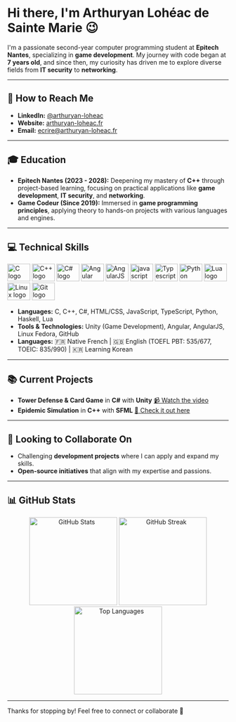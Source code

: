 # Hi there, I'm Arthuryan Lohéac de Sainte Marie 😉

I'm a passionate second-year computer programming student at **Epitech Nantes**, specializing in **game development**. My journey with code began at **7 years old**, and since then, my curiosity has driven me to explore diverse fields from **IT security** to **networking**.

---

## 📩 How to Reach Me
- **LinkedIn:** [@arthuryan-loheac](https://www.linkedin.com/in/arthuryan-loheac/)
- **Website:** [arthuryan-loheac.fr](https://arthuryan-loheac.fr)
- **Email:** ecrire@arthuryan-loheac.fr

---

## 🎓 Education
- **Epitech Nantes (2023 - 2028):** Deepening my mastery of **C++** through project-based learning, focusing on practical applications like **game development**, **IT security**, and **networking**.
- **Game Codeur (Since 2019):** Immersed in **game programming principles**, applying theory to hands-on projects with various languages and engines.

---

## 💻 Technical Skills
<div align="left">
  <img src="https://cdn.jsdelivr.net/gh/devicons/devicon/icons/c/c-original.svg" height="40" width="52" alt="C logo" />
  <img src="https://cdn.jsdelivr.net/gh/devicons/devicon/icons/cplusplus/cplusplus-original.svg" height="40" width="52" alt="C++ logo" />
  <img src="https://cdn.jsdelivr.net/gh/devicons/devicon/icons/csharp/csharp-original.svg" height="40" width="52" alt="C# logo" />
  <img src="https://cdn.jsdelivr.net/gh/devicons/devicon/icons/angular/angular-original.svg" height="40" width="52" alt="Angular logo" />
  <img src="https://cdn.jsdelivr.net/gh/devicons/devicon/icons/angularjs/angularjs-original.svg" height="40" width="52" alt="AngularJS logo" />
  <img src="https://cdn.jsdelivr.net/gh/devicons/devicon/icons/javascript/javascript-original.svg" height="40" width="52" alt="javascript logo" />
  <img src="https://cdn.jsdelivr.net/gh/devicons/devicon/icons/typescript/typescript-original.svg" height="40" width="52" alt="Typescript logo" />
  <img src="https://cdn.jsdelivr.net/gh/devicons/devicon/icons/python/python-original.svg" height="40" width="52" alt="Python logo" />
  <img src="https://cdn.jsdelivr.net/gh/devicons/devicon/icons/lua/lua-original.svg" height="40" width="52" alt="Lua logo" />
  <img src="https://cdn.jsdelivr.net/gh/devicons/devicon/icons/linux/linux-original.svg" height="40" width="52" alt="Linux logo" />
  <img src="https://cdn.jsdelivr.net/gh/devicons/devicon/icons/git/git-original.svg" height="40" width="52" alt="Git logo" />
</div>

- **Languages:** C, C++, C#, HTML/CSS, JavaScript, TypeScript, Python, Haskell, Lua
- **Tools & Technologies:** Unity (Game Development), Angular, AngularJS, Linux Fedora, GitHub
- **Languages:** 🇫🇷 Native French | 🇬🇧 English (TOEFL PBT: 535/677, TOEIC: 835/990) | 🇰🇷 Learning Korean

---

## 📚 Current Projects
- **Tower Defense & Card Game** in **C#** with **Unity** [📹 Watch the video](https://www.youtube.com/watch?v=RQKsySWHiFg)
- **Epidemic Simulation** in **C++** with **SFML** [📄 Check it out here](https://github.com/ArthuryanLoheac/epidemic-simulation)

---

## 🤝 Looking to Collaborate On
- Challenging **development projects** where I can apply and expand my skills.
- **Open-source initiatives** that align with my expertise and passions.

---

## 📊 GitHub Stats
<div align="center">
  <img src="https://github-readme-stats-delta-brown-84.vercel.app/api?username=ArthuryanLoheac&show_icons=true&theme=dark&count_private=true&hide_border=false" height="200" alt="GitHub Stats" />
  <img src="https://streak-stats.demolab.com?user=ArthuryanLoheac&locale=en&mode=daily&theme=dark&hide_border=false&border_radius=5&count_private=true&date_format=j M[ Y]&order=3" height="200" alt="GitHub Streak" />
  <img src="https://github-readme-stats-delta-brown-84.vercel.app/api/top-langs/?username=ArthuryanLoheac&langs_count=10&theme=dark&count_private=true&hide_border=false&locale=en&custom_title=Top%20Languages&layout=compact" height="200" alt="Top Languages" />
</div>

---

Thanks for stopping by! Feel free to connect or collaborate 🚀
